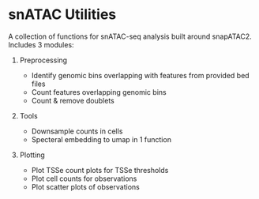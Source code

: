 # snATAC Utilities
A collection of functions for snATAC-seq analysis built around snapATAC2.
Includes 3 modules:

1. Preprocessing
   - Identify genomic bins overlapping with features from provided bed files
   - Count features overlapping genomic bins
   - Count & remove doublets

2. Tools
   - Downsample counts in cells
   - Specteral embedding to umap in 1 function

3. Plotting
   - Plot TSSe count plots for TSSe thresholds
   - Plot cell counts for observations
   - Plot scatter plots of observations

